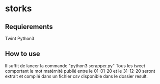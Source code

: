 
# storks

## Requierements

Twint
Python3

## How to use

Il suffit de lancer la commande "python3 scrapper.py"
Tous les tweet comportant le mot matérnité publié entre le 01-01-20 et le 31-12-20 seront extrait et compilé dans un fichier csv disponible dans le dossier result.
